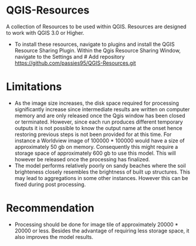 # QGIS-Resources
A collection of Resources to be used within QGIS. 
Resources are designed to work with QGIS 3.0 or Higher.
- To install these resources, navigate to plugins and install the QGIS Resource Sharing Plugin. Within the Qgis Resource Sharing Window, navigate to the Settings and # Add repository https://github.com/passies95/QGIS-Resources.git

# Limitations
- As the image size increases, the disk space required for processing significantly increase since intermediate results are written on computer memory and are only released once the Qgis window has been closed or terminated. However, since each run produces different temporary outputs it is not possible to know the output name at the onset hence restoring previous steps is not been provided for at this time.
For instance a Worldview image of 100000 * 100000 would have a size of approximately 50 gb on memory. Consequently this might require a storage space of approximately 600 gb to use this model. This will however be released once the processing has finalized.
- The model performs relatively poorly on sandy beaches where the soil brighteness closely resembles the brightness of built up structures. This may lead to aggregations in some other instances. However this can be fixed during post processing.

# Recommendation
- Processing should be done for image tile of approximately 20000 * 20000 or less. Besides the advantage of requiring less storage space, it also improves the model results. 
